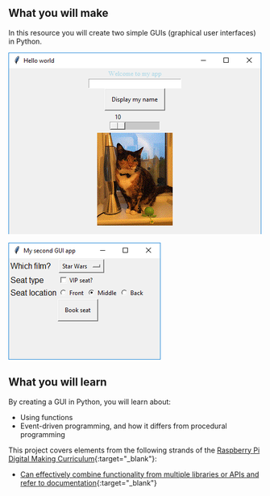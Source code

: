 ## What you will make
In this resource you will create two simple GUIs (graphical user interfaces) in Python.

![Display a picture](images/picture-gui.png)

![Booking button](images/booking-button.png)

## What you will learn
By creating a GUI in Python, you will learn about:

- Using functions
- Event-driven programming, and how it differs from procedural programming

This project covers elements from the following strands of the [Raspberry Pi Digital Making Curriculum](http://rpf.io/curriculum){:target="_blank"}:

+ [Can effectively combine functionality from multiple libraries or APIs and refer to documentation](https://curriculum.raspberrypi.org/programming/developer/){:target="_blank"}
